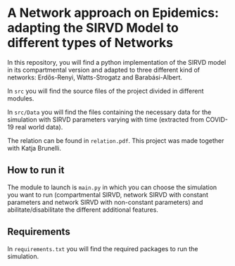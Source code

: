 # A Network approach on Epidemics: adapting the SIRVD Model to different types of Networks

In this repository, you will find a python implementation of the SIRVD model in its compartmental version and adapted to three different kind of networks: Erdős-Renyi, Watts-Strogatz and Barabási-Albert.

In `src` you will find the source files of the project divided in different modules.

In `src/Data` you will find the files containing the necessary data for the simulation with SIRVD parameters varying with time (extracted from COVID-19 real world data).

The relation can be found in `relation.pdf`. This project was made together with Katja Brunelli.

## How to run it

The module to launch is `main.py` in which you can choose the simulation you want to run (compartmental SIRVD, network SIRVD with constant parameters and network SIRVD with non-constant parameters) and abilitate/disabilitate the different additional features. 

## Requirements

In `requirements.txt` you will find the required packages to run the simulation.
